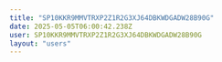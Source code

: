 ```yaml
---
title: "SP10KKR9MMVTRXP2Z1R2G3XJ64DBKWDGADW28B90G"
date: 2025-05-05T06:00:42.238Z
user: SP10KKR9MMVTRXP2Z1R2G3XJ64DBKWDGADW28B90G
layout: "users"
---
```

    